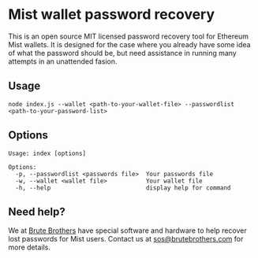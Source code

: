 # Mist wallet password recovery

This is an open source MIT licensed password recovery tool for Ethereum Mist wallets. It is designed for the case where you already have some idea of what the password should be, but need assistance in running many attempts in an unattended fasion.

## Usage

```
node index.js --wallet <path-to-your-wallet-file> --passwordlist <path-to-your-password-list>
```

## Options

```
Usage: index [options]

Options:
  -p, --passwordlist <passwords file>  Your passwords file
  -w, --wallet <wallet file>           Your wallet file
  -h, --help                           display help for command
```

## Need help?

We at [Brute Brothers](https://brutebrothers.com) have special software and hardware to help recover lost passwords for Mist users. Contact us at sos@brutebrothers.com for more details.